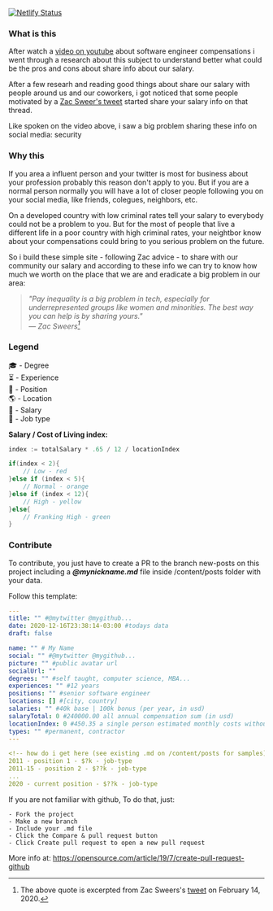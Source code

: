 [![Netlify Status](https://api.netlify.com/api/v1/badges/624765bd-73de-4e74-bb40-cf40b7cefc5e/deploy-status)](https://app.netlify.com/sites/know-your-worth/deploys)

### What is this

After watch a [video on youtube](https://www.youtube.com/watch?v=Ce_Y3hyvHdo) about software engineer compensations i went through a research about this subject to understand better what could be the pros and cons about share info about our salary.

After a few researh and reading good things about share our salary with people around us and our coworkers, i got noticed that some people motivated by a [Zac Sweer's tweet](https://twitter.com/ZacSweers/status/1228205724255154177) started share your salary info on that thread.

Like spoken on the video above, i saw a big problem sharing these info on social media: security

### Why this

If you area a influent person and your twitter is most for business about your profession probably this reason don't apply to you. But if you are a normal person normally you will have a lot of closer people following you on your social media, like friends, colegues, neighbors, etc.

On a developed country with low criminal rates tell your salary to everybody could not be a problem to you. But for the most of people that live a different life in a poor country with high criminal rates, your neightbor know about your compensations could bring to you serious problem on the future. 

So i build these simple site - following Zac advice - to share with our community our salary and according to these info we can try to know how much we worth on the place that we are and eradicate a big problem in our area:

> *"Pay inequality is a big problem in tech, especially for underrepresented groups like women and minorities. The best way you can help is by sharing yours."*<br>
> — <cite>Zac Sweers[^1]</cite>

[^1]: The above quote is excerpted from Zac Sweers's [tweet](https://twitter.com/ZacSweers/status/1228205724255154177) on February 14, 2020.

### Legend

🎓 - Degree  
⏳  - Experience  
👔 - Position  
🌎 - Location  
💸 - Salary  
📑 - Job type 
  
  
  
**Salary / Cost of Living index:**  

  
```go
index := totalSalary * .65 / 12 / locationIndex

if(index < 2){
    // Low - red
}else if (index < 5){
    // Normal - orange
}else if (index < 12){
    // High - yellow
}else{
    // Franking High - green
}
```


### Contribute

To contribute, you just have to create a PR to the branch new-posts on this project including a ***@mynickname.md*** file inside /content/posts folder with your data.

Follow this template:

```yaml
---
title: "" #@mytwitter @mygithub...
date: 2020-12-16T23:38:14-03:00 #todays data
draft: false

name: "" # My Name
social: "" #@mytwitter @mygithub...
picture: "" #public avatar url
socialUrl: ""
degrees: "" #self taught, computer science, MBA...
experiences: "" #12 years
positions: "" #senior software engineer
locations: [] #[city, country]
salaries: "" #40k base | 100k bonus (per year, in usd)
salaryTotal: 0 #240000.00 all annual compensation sum (in usd)
locationIndex: 0 #450.35 a single person estimated monthly costs without rent in numbeo.com to your location (in usd, you can change the currency on numbeo site)
types: "" #permanent, contractor 
---

<!-- how do i get here (see existing .md on /content/posts for samples) -->
2011 - position 1 - $?k - job-type  
2011-15 - position 2 - $??k - job-type  
...  
2020 - current position - $??k - job-type  
```

If you are not familiar with github, To do that, just:

    - Fork the project
    - Make a new branch
    - Include your .md file
    - Click the Compare & pull request button
    - Click Create pull request to open a new pull request

More info at: https://opensource.com/article/19/7/create-pull-request-github
